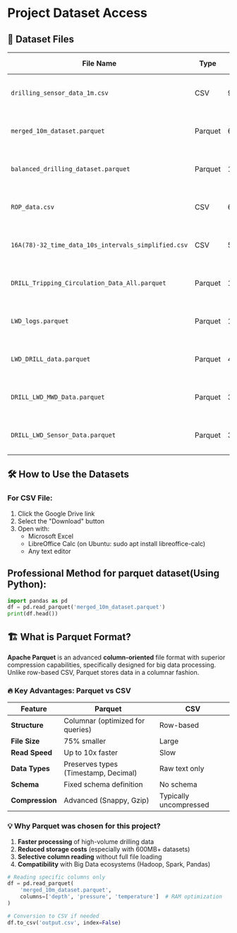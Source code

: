 # Project Dataset Access

## 📁 Dataset Files
| File Name | Type | Size | Access Link | Viewing Tools |
|----------|-----|-----|-------------|------------------|
| `drilling_sensor_data_1m.csv` | CSV | 96MB | [Download from Google Drive](https://drive.google.com/file/d/1wvTqjpmhjLuOepNzxOX9VyNMOxwEFt0B/view?usp=drive_link) | Excel, LibreOffice, Notepad++ |
| `merged_10m_dataset.parquet` | Parquet | 663MB | [Download from Google Drive](https://drive.google.com/file/d/1--OvgMkTGYsZOGbGarp_PANcyDGDHfHw/view?usp=drive_link) | Online tools or Python/Pandas |
| `balanced_drilling_dataset.parquet` | Parquet | 1.77GB | [Download from Google Drive](https://drive.google.com/file/d/1IOtWthS4YkGoTj-ytF1ZsgGIlMeJof_R/view?usp=drive_link) | Online tools or Python/Pandas |
| `ROP_data.csv` | CSV | 614KB | [Download from Google Drive](https://drive.google.com/file/d/1LSyvWoXo1YBWiazjmwMF7NOU4ajRmg7k/view?usp=drive_link) | Excel, LibreOffice, Notepad++ |
| `16A(78)-32_time_data_10s_intervals_simplified.csv` | CSV | 52.2MB | [Download from Google Drive](https://drive.google.com/file/d/1ooxMee6LruQNcCCvyKz3gg0kIV0-2EI-/view?usp=drive_link) | Excel, LibreOffice, Notepad++ |
| `DRILL_Tripping_Circulation_Data_All.parquet` | Parquet | 19.6MB | [Download from Google Drive](https://drive.google.com/file/d/1ZPLPAeUEf5gHJ6s5h8ieZaQHWROhxR0t/view?usp=drive_link) | Online tools or Python/Pandas |
| `LWD_logs.parquet` | Parquet | 109MB | [Download from Google Drive](https://drive.google.com/file/d/1ITLy2wHAz-ZewVQamrwj2MSJ3iCxrgK3/view?usp=drive_link) | Online tools or Python/Pandas |
| `LWD_DRILL_data.parquet` | Parquet | 4.3MB | [Download from Google Drive](https://drive.google.com/file/d/1S5bogaZQeLuHdM13U-hhnyC60Cf5mHIC/view?usp=drive_link) | Online tools or Python/Pandas |
| `DRILL_LWD_MWD_Data.parquet` | Parquet | 3MB | [Download from Google Drive](https://drive.google.com/file/d/13TO0IDGZ6PWi4eyMpn3dPDmfQXHTcD6l/view?usp=drive_link) | Online tools or Python/Pandas |
| `DRILL_LWD_Sensor_Data.parquet` | Parquet | 3MB | [Download from Google Drive](https://drive.google.com/file/d/1V8LKcmAMDApcP1FjBjKi96gO_UsQ3fje/view?usp=drive_link) | Online tools or Python/Pandas |
## 🛠 How to Use the Datasets

### For CSV File:
1. Click the Google Drive link
2. Select the "Download" button
3. Open with:
   - Microsoft Excel
   - LibreOffice Calc (on Ubuntu: sudo apt install libreoffice-calc)
   - Any text editor

## Professional Method for parquet dataset(Using Python):
```python
import pandas as pd
df = pd.read_parquet('merged_10m_dataset.parquet')
print(df.head())
```

## 🏗️ What is Parquet Format?
**Apache Parquet** is an advanced **column-oriented** file format with superior compression capabilities, specifically designed for big data processing. Unlike row-based CSV, Parquet stores data in a columnar fashion.

### 🔥 Key Advantages: Parquet vs CSV

| Feature          | Parquet                          | CSV                     |
|----------------|----------------------------------|-------------------------|
| **Structure**   | Columnar (optimized for queries) | Row-based               |
| **File Size**   | 75% smaller                      | Large                   |
| **Read Speed**  | Up to 10x faster                 | Slow                    |
| **Data Types**  | Preserves types (Timestamp, Decimal)| Raw text only         |
| **Schema**      | Fixed schema definition          | No schema               |
| **Compression** | Advanced (Snappy, Gzip)          | Typically uncompressed  |

### 💡 Why Parquet was chosen for this project?
1. **Faster processing** of high-volume drilling data
2. **Reduced storage costs** (especially with 600MB+ datasets)
3. **Selective column reading** without full file loading
4. **Compatibility** with Big Data ecosystems (Hadoop, Spark, Pandas)

```python
# Reading specific columns only
df = pd.read_parquet(
    'merged_10m_dataset.parquet',
    columns=['depth', 'pressure', 'temperature']  # RAM optimization
)

# Conversion to CSV if needed
df.to_csv('output.csv', index=False)
